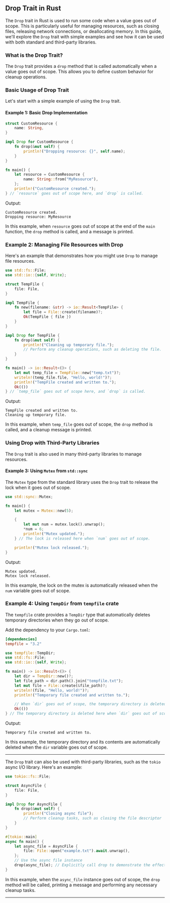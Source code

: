 ## Drop Trait in Rust

The `Drop` trait in Rust is used to run some code when a value goes out of scope. This is particularly useful for managing resources, such as closing files, releasing network connections, or deallocating memory. In this guide, we'll explore the `Drop` trait with simple examples and see how it can be used with both standard and third-party libraries.

### What is the Drop Trait?

The `Drop` trait provides a `drop` method that is called automatically when a value goes out of scope. This allows you to define custom behavior for cleanup operations.

### Basic Usage of Drop Trait

Let's start with a simple example of using the `Drop` trait.

#### Example 1: Basic Drop Implementation

```rust
struct CustomResource {
    name: String,
}

impl Drop for CustomResource {
    fn drop(&mut self) {
        println!("Dropping resource: {}", self.name);
    }
}

fn main() {
    let resource = CustomResource {
        name: String::from("MyResource"),
    };
    println!("CustomResource created.");
} // `resource` goes out of scope here, and `drop` is called.

```

Output:
```
CustomResource created.
Dropping resource: MyResource
```

In this example, when `resource` goes out of scope at the end of the `main` function, the `drop` method is called, and a message is printed.

### Example 2: Managing File Resources with Drop

Here's an example that demonstrates how you might use `Drop` to manage file resources.

```rust
use std::fs::File;
use std::io::{self, Write};

struct TempFile {
    file: File,
}

impl TempFile {
    fn new(filename: &str) -> io::Result<TempFile> {
        let file = File::create(filename)?;
        Ok(TempFile { file })
    }
}

impl Drop for TempFile {
    fn drop(&mut self) {
        println!("Cleaning up temporary file.");
        // Perform any cleanup operations, such as deleting the file.
    }
}

fn main() -> io::Result<()> {
    let mut temp_file = TempFile::new("temp.txt")?;
    writeln!(temp_file.file, "Hello, world!")?;
    println!("TempFile created and written to.");
    Ok(())
} // `temp_file` goes out of scope here, and `drop` is called.

```

Output:
```
TempFile created and written to.
Cleaning up temporary file.
```

In this example, when `temp_file` goes out of scope, the `drop` method is called, and a cleanup message is printed.

### Using Drop with Third-Party Libraries

The `Drop` trait is also used in many third-party libraries to manage resources.

#### Example 3: Using `Mutex` from `std::sync`

The `Mutex` type from the standard library uses the `Drop` trait to release the lock when it goes out of scope.

```rust
use std::sync::Mutex;

fn main() {
    let mutex = Mutex::new(5);

    {
        let mut num = mutex.lock().unwrap();
        *num = 6;
        println!("Mutex updated.");
    } // The lock is released here when `num` goes out of scope.

    println!("Mutex lock released.");
}

```

Output:
```
Mutex updated.
Mutex lock released.
```

In this example, the lock on the mutex is automatically released when the `num` variable goes out of scope.

### Example 4: Using `TempDir` from `tempfile` crate

The `tempfile` crate provides a `TempDir` type that automatically deletes temporary directories when they go out of scope.

Add the dependency to your `Cargo.toml`:

```toml
[dependencies]
tempfile = "3.2"
```

```rust
use tempfile::TempDir;
use std::fs::File;
use std::io::{self, Write};

fn main() -> io::Result<()> {
    let dir = TempDir::new()?;
    let file_path = dir.path().join("tempfile.txt");
    let mut file = File::create(&file_path)?;
    writeln!(file, "Hello, world!")?;
    println!("Temporary file created and written to.");

    // When `dir` goes out of scope, the temporary directory is deleted.
    Ok(())
} // The temporary directory is deleted here when `dir` goes out of scope.

```

Output:
```
Temporary file created and written to.
```

In this example, the temporary directory and its contents are automatically deleted when the `dir` variable goes out of scope.

--------------
The  `Drop`  trait can also be used with third-party libraries, such as the  `tokio`  async I/O library. Here's an example:

```rust
use tokio::fs::File;

struct AsyncFile {
    file: File,
}

impl Drop for AsyncFile {
    fn drop(&mut self) {
        println!("Closing async file");
        // Perform cleanup tasks, such as closing the file descriptor
    }
}

#[tokio::main]
async fn main() {
    let async_file = AsyncFile {
        file: File::open("example.txt").await.unwrap(),
    };
    // Use the async file instance
    drop(async_file); // Explicitly call drop to demonstrate the effect
}
```

In this example, when the  `async_file`  instance goes out of scope, the  `drop`  method will be called, printing a message and performing any necessary cleanup tasks.

--------------
